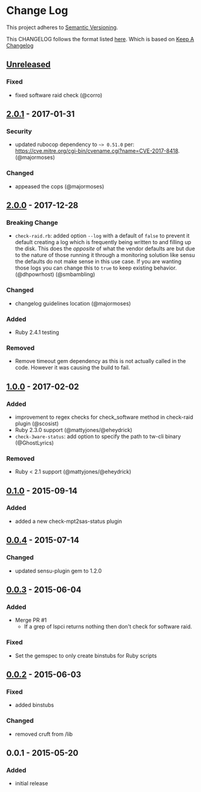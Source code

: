 # Change Log
This project adheres to [Semantic Versioning](http://semver.org/).

This CHANGELOG follows the format listed [here](https://github.com/sensu-plugins/community/blob/master/HOW_WE_CHANGELOG.md).
Which is based on [Keep A Changelog](http://keepachangelog.com/)

## [Unreleased]
### Fixed
- fixed software raid check (@corro)

## [2.0.1] - 2017-01-31
### Security
- updated rubocop dependency to `~> 0.51.0` per: https://cve.mitre.org/cgi-bin/cvename.cgi?name=CVE-2017-8418. (@majormoses)

### Changed
- appeased the cops (@majormoses)

## [2.0.0] - 2017-12-28
### Breaking Change
- `check-raid.rb`: added option `--log` with a default of `false` to prevent it default creating a log which is frequently being written to and filling up the disk. This does the *opposite* of what the vendor defaults are but due to the nature of those running it through a monitoring solution like sensu the defaults do not make sense in this use case. If you are wanting those logs you can change this to `true` to keep existing behavior. (@dhpowrhost) (@smbambling)

### Changed
- changelog guidelines location (@majormoses)

### Added
- Ruby 2.4.1 testing

### Removed
- Remove timeout gem dependency as this is not actually called in the code. However it was causing the build to fail.

## [1.0.0] - 2017-02-02
### Added
- improvement to regex checks for check_software method in check-raid plugin (@scosist)
- Ruby 2.3.0 support (@mattyjones/@eheydrick)
- `check-3ware-status`: add option to specify the path to tw-cli binary (@GhostLyrics)

### Removed
- Ruby < 2.1 support (@mattyjones/@eheydrick)

## [0.1.0] - 2015-09-14
### Added
- added a new check-mpt2sas-status plugin

## [0.0.4] - 2015-07-14
### Changed
- updated sensu-plugin gem to 1.2.0

## [0.0.3] - 2015-06-04
### Added
- Merge PR #1
    - If a grep of lspci returns nothing then don't check for software raid.

### Fixed
- Set the gemspec to only create binstubs for Ruby scripts

## [0.0.2] - 2015-06-03
### Fixed
- added binstubs

### Changed
- removed cruft from /lib

## 0.0.1 - 2015-05-20
### Added
- initial release

[Unreleased]: https://github.com/sensu-plugins/sensu-plugins-raid-checks/compare/2.0.0...HEAD
[2.0.1]: https://github.com/sensu-plugins/sensu-plugins-raid-checks/compare/2.0.0...2.0.1
[2.0.0]: https://github.com/sensu-plugins/sensu-plugins-raid-checks/compare/1.0.0...2.0.0
[1.0.0]: https://github.com/sensu-plugins/sensu-plugins-raid-checks/compare/0.1.0...1.0.0
[0.1.0]: https://github.com/sensu-plugins/sensu-plugins-raid-checks/compare/0.0.4...0.1.0
[0.0.4]: https://github.com/sensu-plugins/sensu-plugins-raid-checks/compare/0.0.3...0.0.4
[0.0.3]: https://github.com/sensu-plugins/sensu-plugins-raid-checks/compare/0.0.2...0.0.3
[0.0.2]: https://github.com/sensu-plugins/sensu-plugins-raid-checks/compare/0.0.1...0.0.2
